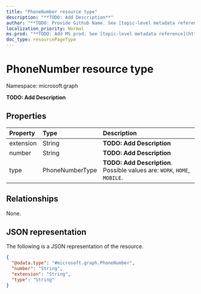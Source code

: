 ```yaml
---
title: "PhoneNumber resource type"
description: "**TODO: Add Description**"
author: "**TODO: Provide Github Name. See [topic-level metadata reference](https://msgo.azurewebsites.net/add/document/guidelines/metadata.html#topic-level-metadata)**"
localization_priority: Normal
ms.prod: "**TODO: Add MS prod. See [topic-level metadata reference](https://msgo.azurewebsites.net/add/document/guidelines/metadata.html#topic-level-metadata)**"
doc_type: resourcePageType
---
```


# PhoneNumber resource type


Namespace: microsoft.graph

**TODO: Add Description**

## Properties
|Property|Type|Description|
|:---|:---|:---|
|extension|String|**TODO: Add Description**|
|number|String|**TODO: Add Description**|
|type|PhoneNumberType|**TODO: Add Description**. Possible values are: `WORK`, `HOME`, `MOBILE`.|

## Relationships
None.

## JSON representation
The following is a JSON representation of the resource.
<!-- {
  "blockType": "resource",
  "@odata.type": "microsoft.graph.PhoneNumber"
}
-->
``` json
{
  "@odata.type": "#microsoft.graph.PhoneNumber",
  "number": "String",
  "extension": "String",
  "type": "String"
}
```


